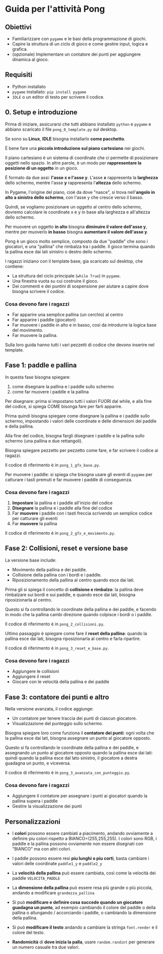 # Guida per l'attività Pong

## Obiettivi
- Familiarizzare con `pygame` e le basi della programmazione di giochi.
- Capire la struttura di un ciclo di gioco e come gestire input, logica e grafica.
- (opzionale) Implementare un contatore dei punti per aggiungere dinamica al gioco.

## Requisiti
- Python installato
- `pygame` installato: `pip install pygame`
- `IDLE` o un editor di testo per scrivere il codice.


## 0. Setup e introduzione
Prima di iniziare, assicurarsi che tutti abbiano installato `python` e `pygame` e abbiano scaricato il file `pong_0_template.py` sul desktop.

Se sono su **Linux**, **IDLE** bisogna installarlo **come pacchetto**.

È bene fare una **piccola introduzione sul piano cartesiano** nei giochi.

Il piano cartesiano è un sistema di coordinate che ci permette di posizionare oggetti nello spazio. In altre parole, è un modo per **rappresentare la posizione di un oggetto** in un gioco.

È formato da due assi: **l'asse x e l'asse y**. L'asse **x** rappresenta la **larghezza** dello schermo, mentre l'asse **y** rappresenta l'**altezza** dello schermo.

In Pygame, l'origine del piano, cioè da dove "nasce", si trova nell'**angolo in alto a sinistra dello schermo**, con l'asse y che cresce verso il basso.

Quindi, se vogliamo posizionare un oggetto al centro dello schermo, dovremo calcolare le coordinate x e y in base alla larghezza e all'altezza dello schermo.

Per muovere un oggetto **in alto** bisogna **diminuire il valore dell'asse y**, mentre per muoverlo **in basso** bisogna **aumentare il valore dell'asse y**.

Pong è un gioco molto semplice, composto da due "paddle" che sono i giocatori, e una "pallina" che rimbalza tra i paddle. Il gioco termina quando la pallina esce dai lati sinistro o destro dello schermo.

I ragazzi iniziano con il template base, gia scaricato sul desktop, che contiene:
- La struttura del ciclo principale (`while True`) in `pygame`.
- Una finestra vuota su cui costruire il gioco.
- Dei commenti e dei puntini di sospensione per aiutare a capire dove bisogna scrivere il codice.
  
### Cosa devono fare i ragazzi
- Far apparire una semplice pallina (un cerchio) al centro
- Far apparire i paddle (giocatori)
- Far muovere i paddle in alto e in basso, così da introdurre la logica base del movimento.
- Far muovere la pallina.

Sulla loro guida hanno tutti i vari pezzetti di codice che devono inserire nel template.

## Fase 1: paddle e pallina
In questa fase bisogna spiegare:
1. come disegnare la pallina e i paddle sullo schermo
2. come far muovere i paddle e la pallina

Per disegnare: prima si impostano tutti i valori FUORI dal while, e alla fine del codice, si spiega COME bisonga fare per farli apparire.

Prima quindi bisogna spiegare come disegnare la pallina e i paddle sullo schermo, impostando i valori delle coordinate e delle dimensioni dei paddle e della pallina.

Alla fine del codice, bisogna fargli disegnare i paddle e la pallina sullo schermo (una pallina e due rettangoli).

Bisogna spiegare pezzetto per pezzetto come fare, e far scrivere il codice ai ragazzi.

Il codice di riferimento è in `pong_1_gfx_base.py`.

Per muovere i paddle: si spiega che bisogna usare gli eventi di `pygame` per catturare i tasti premuti e far muovere i paddle di conseguenza.

### Cosa devono fare i ragazzi
1. **Impostare** la pallina e i paddle all'inizio del codice
2. **Disegnare** la pallina e i paddle alla fine del codice
3. Far **muovere** i paddle con i tasti freccia scrivendo un semplice codice per catturare gli eventi
4. Far **muovere** la pallina

Il codice di riferimento è in `pong_2_gfx_e_movimento.py`.


## Fase 2: Collisioni, reset e versione base
La versione base include:
- Movimento della pallina e dei paddle.
- Collisione della pallina con i bordi e i paddle.
- Riposizionamento della pallina al centro quando esce dai lati.

Prima gli si spiega il concetto di **collisione e rimbalzo**: la pallina deve rimbalzare sui bordi e sui paddle, e quando esce dai lati, bisogna riposizionarla al centro.

Questo si fa controllando le coordinate della pallina e dei paddle, e facendo in modo che la pallina cambi direzione quando colpisce i bordi o i paddle.

Il codice di riferimento è in `pong_2_collisioni.py`.

Ultimo passaggio è spiegare come fare il **reset della pallina**: quando la pallina esce dai lati, bisogna riposizionarla al centro e farla ripartire.

Il codice di riferimento è in `pong_3_reset_e_base.py`.

### Cosa devono fare i ragazzi
- Aggiungere le collisioni
- Aggiungere il reset
- Giocare con le velocità della pallina e dei paddle



## Fase 3: contatore dei punti e altro
Nella versione avanzata, il codice aggiunge:
- Un contatore per tenere traccia dei punti di ciascun giocatore.
- Visualizzazione del punteggio sullo schermo.

Bisogna spiegare loro come funziona il **contatore dei punti**: ogni volta che la pallina esce dai lati, bisogna assegnare un punto al giocatore opposto.

Questo si fa controllando le coordinate della pallina e dei paddle, e assegnando un punto al giocatore opposto quando la pallina esce dai lati: quindi quando la pallina esce dal lato sinistro, il giocatore a destra guadagna un punto, e viceversa.

Il codice di riferimento è in `pong_3_avanzata_con_punteggio.py`.

### Cosa devono fare i ragazzi
- Aggiungere il contatore per assegnare i punti ai giocatori quando la pallina supera i paddle
- Gestire la visualizzazione dei punti



## Personalizzazioni
- I **colori** possono essere cambiati a piacimento, andando ovviamente a definire piu colori rispetto a BIANCO=(255,255,255). I colori sono RGB, i paddle e la pallina possono ovviamente non essere disegnati con "BIANCO" ma con altri colori.

- I paddle possono essere resi **piu lunghi o piu corti**, basta cambiare i valori delle coordinate `paddle1_y` e `paddle2_y`

- La **velocità della pallina** può essere cambiata, così come la velocità dei paddle `VELOCITA_PADDLE`

- La **dimensione della pallina** può essere resa più grande o più piccola, andando a modificare `grandezza_pallina`

- Si può **modificare e definire cosa succede quando un giocatore guadagna un punto**, ad esempio cambiando il colore del paddle o della pallina o allungando / accorciando i paddle, o cambiando la dimensione della pallina.

- Si può **modificare il testo** andando a cambiare la stringa `font.render` e il colore del testo.

- **Randomicità** di **dove inizia la palla**, usare `random.randint` per generare un numero casuale tra due valori.